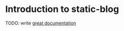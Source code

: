 # Introduction to static-blog

TODO: write [great documentation](http://jacobian.org/writing/what-to-write/)
